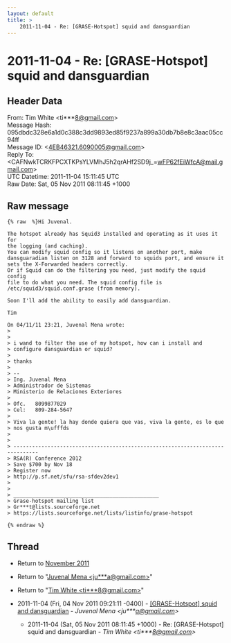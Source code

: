```yaml
---
layout: default
title: >
    2011-11-04 - Re: [GRASE-Hotspot] squid and dansguardian
---
```


# 2011-11-04 - Re: [GRASE-Hotspot] squid and dansguardian

## Header Data

From: Tim White \<ti***8@gmail.com\><br>
Message Hash: 095dbdc328e6a1d0c388c3dd9893ed85f9237a899a30db7b8e8c3aac05cc94ff<br>
Message ID: \<4EB46321.6090005@gmail.com\><br>
Reply To: \<CAFNwkTCRKFPCXTKPsYLVMhJ5h2qrAHf2SD9j_=wFP62fEiWfcA@mail.gmail.com\><br>
UTC Datetime: 2011-11-04 15:11:45 UTC<br>
Raw Date: Sat, 05 Nov 2011 08:11:45 +1000<br>

## Raw message

```
{% raw  %}Hi Juvenal.

The hotspot already has Squid3 installed and operating as it uses it for 
the logging (and caching).
You can modify squid config so it listens on another port, make 
dansguaradian listen on 3128 and forward to squids port, and ensure it 
sets the X-Forwarded headers correctly.
Or if Squid can do the filtering you need, just modify the squid config 
file to do what you need. The squid config file is 
/etc/squid3/squid.conf.grase (from memory).

Soon I'll add the ability to easily add dansguardian.

Tim

On 04/11/11 23:21, Juvenal Mena wrote:
>
>
> i wand to filter the use of my hotspot, how can i install and 
> configure dansguardian or squid?
>
> thanks
>
> -- 
> Ing. Juvenal Mena
> Administrador de Sistemas
> Ministerio de Relaciones Exteriores
>
> Ofc.   8099877029
> Cel:   809-284-5647
>
> Viva la gente! la hay donde quiera que vas, viva la gente, es lo que 
> nos gusta m\ufffds
>
>
> ------------------------------------------------------------------------------
> RSA(R) Conference 2012
> Save $700 by Nov 18
> Register now
> http://p.sf.net/sfu/rsa-sfdev2dev1
>
>
> _______________________________________________
> Grase-hotspot mailing list
> Gr***t@lists.sourceforge.net
> https://lists.sourceforge.net/lists/listinfo/grase-hotspot

{% endraw %}
```

## Thread

+ Return to [November 2011](/archive/2011/11)

+ Return to "[Juvenal Mena <ju***a<span>@</span>gmail.com>](/authors/ju___a_at_gmail_com)"
+ Return to "[Tim White <ti***8<span>@</span>gmail.com>](/authors/ti___8_at_gmail_com)"

+ 2011-11-04 (Fri, 04 Nov 2011 09:21:11 -0400) - [[GRASE-Hotspot] squid and dansguardian](/archive/2011/11/c562c93ea394e89d60cba340cd6afaf0e1e80f112d17fe047ea7b50be3a3ea4c) - _Juvenal Mena \<ju***a@gmail.com\>_
  + 2011-11-04 (Sat, 05 Nov 2011 08:11:45 +1000) - Re: [GRASE-Hotspot] squid and dansguardian - _Tim White \<ti***8@gmail.com\>_

